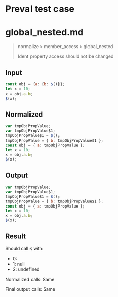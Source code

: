 # Preval test case

# global_nested.md

> normalize > member_access > global_nested
>
> Ident property access should not be changed

## Input

`````js filename=intro
const obj = {a: {b: $()}};
let x = 10;
x = obj.a.b;
$(x);
`````

## Normalized

`````js filename=intro
var tmpObjPropValue;
var tmpObjPropValue$1;
tmpObjPropValue$1 = $();
tmpObjPropValue = { b: tmpObjPropValue$1 };
const obj = { a: tmpObjPropValue };
let x = 10;
x = obj.a.b;
$(x);
`````

## Output

`````js filename=intro
var tmpObjPropValue;
var tmpObjPropValue$1;
tmpObjPropValue$1 = $();
tmpObjPropValue = { b: tmpObjPropValue$1 };
const obj = { a: tmpObjPropValue };
let x = 10;
x = obj.a.b;
$(x);
`````

## Result

Should call `$` with:
 - 0: 
 - 1: null
 - 2: undefined

Normalized calls: Same

Final output calls: Same
